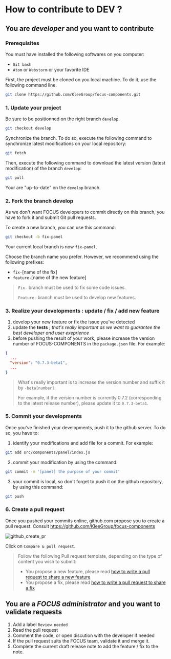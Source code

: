# How to contribute to DEV ?

## You are *developer* and you want to contribute

### Prerequisites

You must have installed the following softwares on you computer:
* `Git bash`
* `Atom` or `Webstorm` or your favorite IDE

First, the project must be cloned on you local machine. To do it, use the following command line.

```bash
git clone https://github.com/KleeGroup/focus-components.git
```

### 1. Update your project

Be sure to be positionned on the right branch `develop`.

```bash
git checkout develop
```

Synchronize the branch. To do so, execute the following command to synchronize latest modifications on your local repository:

```bash
git fetch
```

Then, execute the following command to download the latest version (latest modification) of the branch `develop`:

```bash
git pull
```

Your are "up-to-date" on the `develop` branch.

### 2. Fork the branch develop

As we don't want FOCUS developers to commit directly on this branch, you have to fork it and submit Git pull requests.

To create a new branch, you can use this command:

```bash
git checkout -b fix-panel
```

Your current local branch is now `fix-panel`.

Choose the branch name you prefer. However, we recommend using the following prefixes:
* `fix-`[name of the fix]
* `feature-`[name of the new feature]

> `Fix-` branch must be used to fix some code issues.
>
> `Feature-` branch must be used to develop new features.

### 3. Realize your developments : update / fix / add new feature

1. develop your new feature or fix the issue you've detected
2. update the __tests__ ; *that's really important as we want to guarantee the best developer and user exeprience*
3. before pushing the result of your work, please increase the version number of FOCUS-COMPONENTS in the `package.json` file. For example:

```JSON
{
  ...
  "version": "0.7.3-beta1",
  ...
}
```

> What's really important is to increase the version number and suffix it by `-beta[number]`.
>
> For example, if the version number is currently 0.7.2 (corresponding to the latest release number), please update it to `0.7.3-beta1`.

### 5. Commit your developments

Once you've finished your developments, push it to the github server. To do so, you have to:

1. identify your modifications and add file for a commit. For example:
```bash
git add src/components/panel/index.js
```

2. commit your modification by using the command:
```bash
git commit -m '[panel] the purpose of your commit'
```

3. your commit is local, so don't forget to push it on the github repository, by using this command:
```bash
git push
```

### 6. Create a pull request

Once you pushed your commits online, github.com propose you to create a pull request. Consult https://github.com/KleeGroup/focus-components

![github_create_pr](https://cloud.githubusercontent.com/assets/5349745/10515715/03969b34-7355-11e5-96db-db651a17bcb4.PNG)

Click on `Compare & pull request`.

> Follow the following Pull request template, depending on the type of content you wish to submit:
>
> * You propose a new feature, please read [how to write a pull request to share a new feature](https://github.com/KleeGroup/focus-components/tree/develop/doc/PR_FEATURE_TEMPLATE.md)
> * You propose a fix, please read [how to write a pull request to share a fix](https://github.com/KleeGroup/focus-components/tree/develop/doc/PR_FIX_TEMPLATE.md)

## You are a *FOCUS administrator* and you want to validate requests

1. Add a label `Review needed`
2. Read the pull request
3. Comment the code, or open discution with the developer if needed
4. If the pull request suits the FOCUS team, validate it and merge it.
5. Complete the current draft release note to add the feature / fix to the note.
